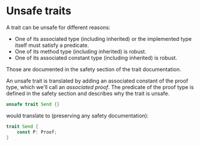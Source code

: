 # Unsafe traits

A trait can be unsafe for different reasons:
- One of its associated type (including inherited) or the implemented type itself must satisfy a
  predicate.
- One of its method type (including inherited) is robust.
- One of its associated constant type (including inherited) is robust.

Those are documented in the safety section of the trait documentation.

An unsafe trait is translated by adding an associated constant of the proof type, which we'll call
an _associated proof_. The predicate of the proof type is defined in the safety section and
describes why the trait is unsafe.

```rust
unsafe trait Send {}
```

would translate to (preserving any safety documentation):

```rust
trait Send {
    const P: Proof;
}
```
